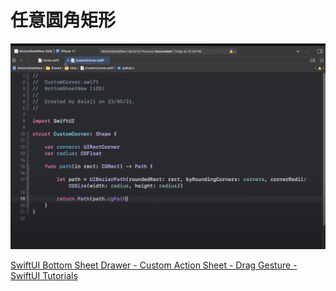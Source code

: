 # 任意圆角矩形

![Untitled](%E4%BB%BB%E6%84%8F%E5%9C%86%E8%A7%92%E7%9F%A9%E5%BD%A2%20f97aa980d94f4395814bbbaa90885fc7/Untitled.png)

[SwiftUI Bottom Sheet Drawer - Custom Action Sheet - Drag Gesture - SwiftUI Tutorials](https://www.youtube.com/watch?v=CyMtjSspJZA&t=28)